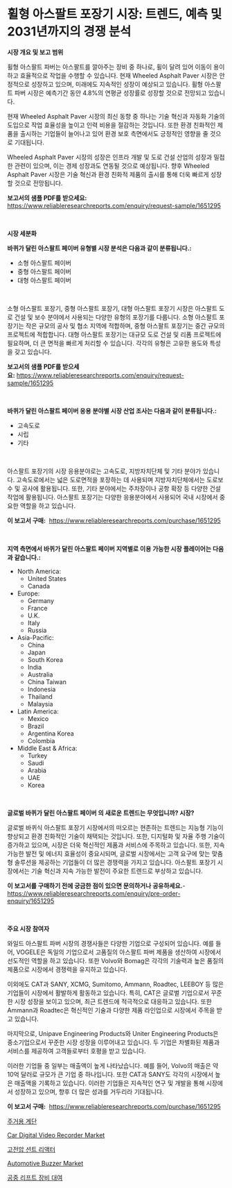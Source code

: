 <p><h1>휠형 아스팔트 포장기 시장: 트렌드, 예측 및 2031년까지의 경쟁 분석</h1></p><p><strong>시장 개요 및 보고 범위</strong></p>
<p><p>휠형 아스팔트 파버는 아스팔트를 깔아주는 장비 중 하나로, 휠이 달려 있어 이동이 용이하고 효율적으로 작업을 수행할 수 있습니다. 현재 Wheeled Asphalt Paver 시장은 안정적으로 성장하고 있으며, 미래에도 지속적인 성장이 예상되고 있습니다. 휠형 아스팔트 파버 시장은 예측기간 동안 4.8%의 연평균 성장률로 성장할 것으로 전망되고 있습니다. </p><p>현재 Wheeled Asphalt Paver 시장의 최신 동향 중 하나는 기술 혁신과 자동화 기술의 도입으로 작업 효율성을 높이고 인력 비용을 절감하는 것입니다. 또한 환경 친화적인 제품을 출시하는 기업들이 늘어나고 있어 환경 보호 측면에서도 긍정적인 영향을 줄 것으로 기대됩니다. </p><p>Wheeled Asphalt Paver 시장의 성장은 인프라 개발 및 도로 건설 산업의 성장과 밀접한 관련이 있으며, 이는 경제 성장과도 연동될 것으로 예상됩니다. 향후 Wheeled Asphalt Paver 시장은 기술 혁신과 환경 친화적 제품의 출시를 통해 더욱 빠르게 성장할 것으로 전망됩니다.</p></p>
<p><strong>보고서의 샘플 PDF를 받으세요:</strong> <a href="https://www.reliableresearchreports.com/enquiry/request-sample/1651295">https://www.reliableresearchreports.com/enquiry/request-sample/1651295</a></p>
<p>&nbsp;</p>
<p><strong>시장 세분화</strong></p>
<p><strong>바퀴가 달린 아스팔트 페이버 유형별 시장 분석은 다음과 같이 분류됩니다.:</strong></p>
<p><ul><li>소형 아스팔트 페이버</li><li>중형 아스팔트 페이버</li><li>대형 아스팔트 페이버</li></ul></p>
<p>&nbsp;</p>
<p><p>소형 아스팔트 포장기, 중형 아스팔트 포장기, 대형 아스팔트 포장기 시장은 아스팔트 도로 건설 및 보수 분야에서 사용되는 다양한 유형의 포장기를 다룹니다. 소형 아스팔트 포장기는 작은 규모의 공사 및 협소 지역에 적합하며, 중형 아스팔트 포장기는 중간 규모의 프로젝트에 적합합니다. 대형 아스팔트 포장기는 대규모 도로 건설 및 리폼 프로젝트에 필요하며, 더 큰 면적을 빠르게 처리할 수 있습니다. 각각의 유형은 고유한 용도와 특성을 갖고 있습니다.</p></p>
<p><strong>보고서의 샘플 PDF를 받으세요:</strong>&nbsp;<a href="https://www.reliableresearchreports.com/enquiry/request-sample/1651295">https://www.reliableresearchreports.com/enquiry/request-sample/1651295</a></p>
<p>&nbsp;</p>
<p><strong> 바퀴가 달린 아스팔트 페이버 응용 분야별 시장 산업 조사는 다음과 같이 분류됩니다.:</strong></p>
<p><ul><li>고속도로</li><li>시립</li><li>기타</li></ul></p>
<p>&nbsp;</p>
<p><p>아스팔트 포장기의 시장 응용분야로는 고속도로, 지방자치단체 및 기타 분야가 있습니다. 고속도로에서는 넓은 도로면적을 포장하는 데 사용되며 지방자치단체에서는 도로보수 및 공사에 활용됩니다. 또한, 기타 분야에서는 주차장이나 공항 확장 등 다양한 건설 작업에 활용됩니다. 아스팔트 포장기는 다양한 응용분야에서 사용되어 국내 시장에서 중요한 역할을 하고 있습니다.</p></p>
<p><strong>이 보고서 구매:</strong>&nbsp; <a href="https://www.reliableresearchreports.com/purchase/1651295">https://www.reliableresearchreports.com/purchase/1651295</a></p>
<p>&nbsp;</p>
<p><strong>지역 측면에서 바퀴가 달린 아스팔트 페이버 지역별로 이용 가능한 시장 플레이어는 다음과 같습니다.:</strong></p>
<p><ul>
    <li>
        North America:
        <ul>
            <li>United States</li>
            <li>Canada</li>
        </ul>
    </li>
    <li>
        Europe:
        <ul>
            <li>Germany</li>
            <li>France</li>
            <li>U.K.</li>
            <li>Italy</li>
            <li>Russia</li>
        </ul>
    </li>
    <li>
        Asia-Pacific:
        <ul>
            <li>China</li>
            <li>Japan</li>
            <li>South Korea</li>
            <li>India</li>
            <li>Australia</li>
            <li>China Taiwan</li>
            <li>Indonesia</li>
            <li>Thailand</li>
            <li>Malaysia</li>
        </ul>
    </li>
    <li>
        Latin America:
        <ul>
            <li>Mexico</li>
            <li>Brazil</li>
            <li>Argentina Korea</li>
            <li>Colombia</li>
        </ul>
    </li>
    <li>
        Middle East & Africa:
        <ul>
            <li>Turkey</li>
            <li>Saudi</li>
            <li>Arabia</li>
            <li>UAE</li>
            <li>Korea</li>
        </ul>
    </li>
    </ul></p>
<p>&nbsp;</p>
<p><strong>글로벌 바퀴가 달린 아스팔트 페이버 의 새로운 트렌드는 무엇입니까? 시장?</strong></p>
<p><p>글로벌 바퀴식 아스팔트 포장기 시장에서의 떠오르는 현존하는 트렌드는 지능형 기능이 향상되고 환경 친화적인 기술이 채택되는 것입니다. 또한, 디지털화 및 자율 주행 기술이 증가하고 있으며, 시장은 더욱 혁신적인 제품과 서비스에 주목하고 있습니다. 또한, 지속 가능한 발전 및 에너지 효율성이 중요시되며, 글로벌 시장에서는 고객 요구에 맞는 맞춤형 솔루션을 제공하는 기업들이 더 많은 경쟁력을 가지고 있습니다. 아스팔트 포장기 시장에서는 기술 혁신과 지속 가능한 발전이 주요한 트렌드로 부상하고 있습니다.</p></p>
<p><strong>이 보고서를 구매하기 전에 궁금한 점이 있으면 문의하거나 공유하세요.</strong>- <a href="https://www.reliableresearchreports.com/enquiry/pre-order-enquiry/1651295">https://www.reliableresearchreports.com/enquiry/pre-order-enquiry/1651295</a></p>
<p>&nbsp;</p>
<p><strong>주요 시장 참여자</strong></p>
<p><p>와일드 아스팔트 파버 시장의 경쟁사들은 다양한 기업으로 구성되어 있습니다. 예를 들어, VOGELE은 독일의 기업으로서 고품질의 아스팔트 파버 제품을 생산하여 시장에서 선도적인 역할을 하고 있습니다. 또한 Volvo와 Bomag은 각각의 기술력과 높은 품질의 제품으로 시장에서 경쟁력을 유지하고 있습니다.</p><p>이외에도 CAT과 SANY, XCMG, Sumitomo, Ammann, Roadtec, LEEBOY 등 많은 기업들이 시장에서 활발하게 활동하고 있습니다. 특히, CAT은 글로벌 기업으로서 꾸준한 시장 성장을 보이고 있으며, 최근 트렌드에 적극적으로 대응하고 있습니다. 또한 Ammann과 Roadtec은 혁신적인 기술과 다양한 제품 라인업으로 시장에서 주목을 받고 있습니다.</p><p>마지막으로, Unipave Engineering Products와 Uniter Engineering Products은 중소기업으로서 꾸준한 시장 성장을 이루어내고 있습니다. 두 기업은 차별화된 제품과 서비스를 제공하여 고객들로부터 호평을 받고 있습니다.</p><p>이러한 기업들 중 일부는 매출액이 높게 나타났습니다. 예를 들어, Volvo의 매출은 약 10억 달러로 규모가 큰 기업 중 하나입니다. 또한 CAT과 SANY도 각각의 시장에서 높은 매출액을 기록하고 있습니다. 이러한 기업들은 지속적인 연구 및 개발을 통해 시장에서 성장하고 있으며, 향후 더 많은 성과를 거두리라 기대됩니다.</p></p>
<p><strong>이 보고서 구매:</strong>&nbsp;&nbsp;<a href="https://www.reliableresearchreports.com/purchase/1651295">https://www.reliableresearchreports.com/purchase/1651295</a></p>
<p><p><a href="https://github.com/Madalyell456456/Market-Research-Report-List-1/blob/main/972465710357.md">주거용 계단</a></p><p><a href="https://github.com/peachesmcdowel1/Market-Research-Report-List-2/blob/main/car-digital-video-recorder-market.md">Car Digital Video Recorder Market</a></p><p><a href="https://medium.com/@ethawolf/%EA%B3%A0%EC%95%95-%EC%87%BC%ED%8A%B8-%EB%A6%AC%EC%95%A1%ED%84%B0%EC%9D%98-%EC%8B%9C%EC%9E%A5-%EC%A0%90%EC%9C%A0%EC%9C%A8-%EB%B3%80%ED%99%94-%EB%B0%8F-%EC%8B%9C%EC%9E%A5-%EC%84%B1%EC%9E%A5-%EC%B6%94%EC%84%B8-2024-2031-1727972ec4ef">고전압 션트 리액터</a></p><p><a href="https://github.com/edytherolanlouisejk1miz0wig/Market-Research-Report-List-1/blob/main/automotive-buzzer-market.md">Automotive Buzzer Market</a></p><p><a href="https://github.com/LanceOlsotn8978/Market-Research-Report-List-1/blob/main/536241110358.md">공중 리프트 장비 대여</a></p></p>
